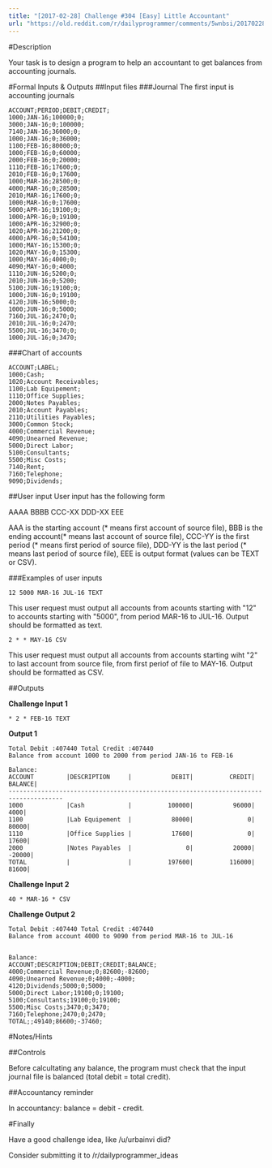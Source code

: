 ```yaml
---
title: "[2017-02-28] Challenge #304 [Easy] Little Accountant"
url: "https://old.reddit.com/r/dailyprogrammer/comments/5wnbsi/20170228_challenge_304_easy_little_accountant/"
---
```


#Description

Your task is to design a program to help an accountant to get balances from accounting journals.

#Formal Inputs & Outputs
##Input files
###Journal
The first input is accounting journals

    ACCOUNT;PERIOD;DEBIT;CREDIT;
    1000;JAN-16;100000;0;
    3000;JAN-16;0;100000;
    7140;JAN-16;36000;0;
    1000;JAN-16;0;36000;
    1100;FEB-16;80000;0;
    1000;FEB-16;0;60000;
    2000;FEB-16;0;20000;
    1110;FEB-16;17600;0;
    2010;FEB-16;0;17600;
    1000;MAR-16;28500;0;
    4000;MAR-16;0;28500;
    2010;MAR-16;17600;0;
    1000;MAR-16;0;17600;
    5000;APR-16;19100;0;
    1000;APR-16;0;19100;
    1000;APR-16;32900;0;
    1020;APR-16;21200;0;
    4000;APR-16;0;54100;
    1000;MAY-16;15300;0;
    1020;MAY-16;0;15300;
    1000;MAY-16;4000;0;
    4090;MAY-16;0;4000;
    1110;JUN-16;5200;0;
    2010;JUN-16;0;5200;
    5100;JUN-16;19100;0;
    1000;JUN-16;0;19100;
    4120;JUN-16;5000;0;
    1000;JUN-16;0;5000;
    7160;JUL-16;2470;0;
    2010;JUL-16;0;2470;
    5500;JUL-16;3470;0;
    1000;JUL-16;0;3470;

###Chart of accounts

    ACCOUNT;LABEL;
    1000;Cash;
    1020;Account Receivables;
    1100;Lab Equipement;
    1110;Office Supplies;
    2000;Notes Payables;
    2010;Account Payables;
    2110;Utilities Payables;
    3000;Common Stock;
    4000;Commercial Revenue;
    4090;Unearned Revenue;
    5000;Direct Labor;
    5100;Consultants;
    5500;Misc Costs;
    7140;Rent;
    7160;Telephone;
    9090;Dividends;

##User input
User input has the following form

AAAA BBBB CCC-XX DDD-XX EEE

AAA is the starting account (* means first account of source file), BBB is the ending account(* means last account of source file), CCC-YY is the first period (* means first period of source file), DDD-YY is the last period (* means last period of source file), EEE is output format (values can be TEXT or CSV).


###Examples of user inputs

    12 5000 MAR-16 JUL-16 TEXT

This user request must output all accounts from acounts starting with "12" to accounts starting with "5000", from period MAR-16 to JUL-16. Output should be formatted as text.

    2 * * MAY-16 CSV

This user request must output all accounts from accounts starting wiht "2" to last account from source file, from first periof of file to MAY-16. Output should be formatted as CSV.


##Outputs

**Challenge Input 1**

    * 2 * FEB-16 TEXT

**Output 1**

    Total Debit :407440 Total Credit :407440
    Balance from account 1000 to 2000 from period JAN-16 to FEB-16
    
    Balance:
    ACCOUNT         |DESCRIPTION     |           DEBIT|          CREDIT|         BALANCE|
    -------------------------------------------------------------------------------------
    1000            |Cash            |          100000|           96000|            4000|
    1100            |Lab Equipement  |           80000|               0|           80000|
    1110            |Office Supplies |           17600|               0|           17600|
    2000            |Notes Payables  |               0|           20000|          -20000|
    TOTAL           |                |          197600|          116000|           81600|


**Challenge Input 2**
    
    40 * MAR-16 * CSV

**Challenge Output 2**

    Total Debit :407440 Total Credit :407440
    Balance from account 4000 to 9090 from period MAR-16 to JUL-16
    
    
    Balance:
    ACCOUNT;DESCRIPTION;DEBIT;CREDIT;BALANCE;
    4000;Commercial Revenue;0;82600;-82600;
    4090;Unearned Revenue;0;4000;-4000;
    4120;Dividends;5000;0;5000;
    5000;Direct Labor;19100;0;19100;
    5100;Consultants;19100;0;19100;
    5500;Misc Costs;3470;0;3470;
    7160;Telephone;2470;0;2470;
    TOTAL;;49140;86600;-37460;

#Notes/Hints

##Controls

Before calcultating any balance, the program must check that the input journal file is balanced (total debit = total credit).

##Accountancy reminder

In accountancy: balance = debit - credit.

#Finally

Have a good challenge idea, like /u/urbainvi did?

Consider submitting it to /r/dailyprogrammer_ideas